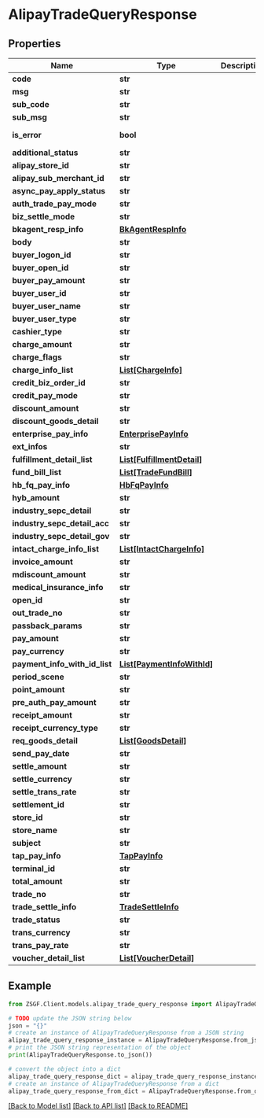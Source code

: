 # AlipayTradeQueryResponse


## Properties

Name | Type | Description | Notes
------------ | ------------- | ------------- | -------------
**code** | **str** |  | [optional] 
**msg** | **str** |  | [optional] 
**sub_code** | **str** |  | [optional] 
**sub_msg** | **str** |  | [optional] 
**is_error** | **bool** |  | [optional] [readonly] 
**additional_status** | **str** |  | [optional] 
**alipay_store_id** | **str** |  | [optional] 
**alipay_sub_merchant_id** | **str** |  | [optional] 
**async_pay_apply_status** | **str** |  | [optional] 
**auth_trade_pay_mode** | **str** |  | [optional] 
**biz_settle_mode** | **str** |  | [optional] 
**bkagent_resp_info** | [**BkAgentRespInfo**](BkAgentRespInfo.md) |  | [optional] 
**body** | **str** |  | [optional] 
**buyer_logon_id** | **str** |  | [optional] 
**buyer_open_id** | **str** |  | [optional] 
**buyer_pay_amount** | **str** |  | [optional] 
**buyer_user_id** | **str** |  | [optional] 
**buyer_user_name** | **str** |  | [optional] 
**buyer_user_type** | **str** |  | [optional] 
**cashier_type** | **str** |  | [optional] 
**charge_amount** | **str** |  | [optional] 
**charge_flags** | **str** |  | [optional] 
**charge_info_list** | [**List[ChargeInfo]**](ChargeInfo.md) |  | [optional] 
**credit_biz_order_id** | **str** |  | [optional] 
**credit_pay_mode** | **str** |  | [optional] 
**discount_amount** | **str** |  | [optional] 
**discount_goods_detail** | **str** |  | [optional] 
**enterprise_pay_info** | [**EnterprisePayInfo**](EnterprisePayInfo.md) |  | [optional] 
**ext_infos** | **str** |  | [optional] 
**fulfillment_detail_list** | [**List[FulfillmentDetail]**](FulfillmentDetail.md) |  | [optional] 
**fund_bill_list** | [**List[TradeFundBill]**](TradeFundBill.md) |  | [optional] 
**hb_fq_pay_info** | [**HbFqPayInfo**](HbFqPayInfo.md) |  | [optional] 
**hyb_amount** | **str** |  | [optional] 
**industry_sepc_detail** | **str** |  | [optional] 
**industry_sepc_detail_acc** | **str** |  | [optional] 
**industry_sepc_detail_gov** | **str** |  | [optional] 
**intact_charge_info_list** | [**List[IntactChargeInfo]**](IntactChargeInfo.md) |  | [optional] 
**invoice_amount** | **str** |  | [optional] 
**mdiscount_amount** | **str** |  | [optional] 
**medical_insurance_info** | **str** |  | [optional] 
**open_id** | **str** |  | [optional] 
**out_trade_no** | **str** |  | [optional] 
**passback_params** | **str** |  | [optional] 
**pay_amount** | **str** |  | [optional] 
**pay_currency** | **str** |  | [optional] 
**payment_info_with_id_list** | [**List[PaymentInfoWithId]**](PaymentInfoWithId.md) |  | [optional] 
**period_scene** | **str** |  | [optional] 
**point_amount** | **str** |  | [optional] 
**pre_auth_pay_amount** | **str** |  | [optional] 
**receipt_amount** | **str** |  | [optional] 
**receipt_currency_type** | **str** |  | [optional] 
**req_goods_detail** | [**List[GoodsDetail]**](GoodsDetail.md) |  | [optional] 
**send_pay_date** | **str** |  | [optional] 
**settle_amount** | **str** |  | [optional] 
**settle_currency** | **str** |  | [optional] 
**settle_trans_rate** | **str** |  | [optional] 
**settlement_id** | **str** |  | [optional] 
**store_id** | **str** |  | [optional] 
**store_name** | **str** |  | [optional] 
**subject** | **str** |  | [optional] 
**tap_pay_info** | [**TapPayInfo**](TapPayInfo.md) |  | [optional] 
**terminal_id** | **str** |  | [optional] 
**total_amount** | **str** |  | [optional] 
**trade_no** | **str** |  | [optional] 
**trade_settle_info** | [**TradeSettleInfo**](TradeSettleInfo.md) |  | [optional] 
**trade_status** | **str** |  | [optional] 
**trans_currency** | **str** |  | [optional] 
**trans_pay_rate** | **str** |  | [optional] 
**voucher_detail_list** | [**List[VoucherDetail]**](VoucherDetail.md) |  | [optional] 

## Example

```python
from ZSGF.Client.models.alipay_trade_query_response import AlipayTradeQueryResponse

# TODO update the JSON string below
json = "{}"
# create an instance of AlipayTradeQueryResponse from a JSON string
alipay_trade_query_response_instance = AlipayTradeQueryResponse.from_json(json)
# print the JSON string representation of the object
print(AlipayTradeQueryResponse.to_json())

# convert the object into a dict
alipay_trade_query_response_dict = alipay_trade_query_response_instance.to_dict()
# create an instance of AlipayTradeQueryResponse from a dict
alipay_trade_query_response_from_dict = AlipayTradeQueryResponse.from_dict(alipay_trade_query_response_dict)
```
[[Back to Model list]](../README.md#documentation-for-models) [[Back to API list]](../README.md#documentation-for-api-endpoints) [[Back to README]](../README.md)


